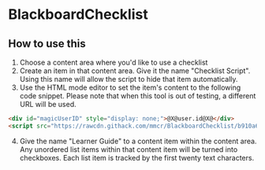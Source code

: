 # BlackboardChecklist

## How to use this

1. Choose a content area where you'd like to use a checklist
2. Create an item in that content area. Give it the name "Checklist Script". Using this name will allow the script to hide that item automatically.
3. Use the HTML mode editor to set the item's content to the following code snippet. Please note that when this tool is out of testing, a different URL will be used.

~~~html
<div id="magicUserID" style="display: none;">@X@user.id@X@</div>
<script src="https://rawcdn.githack.com/mmcr/BlackboardChecklist/b910a6699e299b995f710bf6913a719f895ed758/bbchecklist.js" type="text/javascript"></script>
~~~

4. Give the name "Learner Guide" to a content item within the content area. Any unordered list items within that content item will be turned into checkboxes. Each list item is tracked by the first twenty text characters.